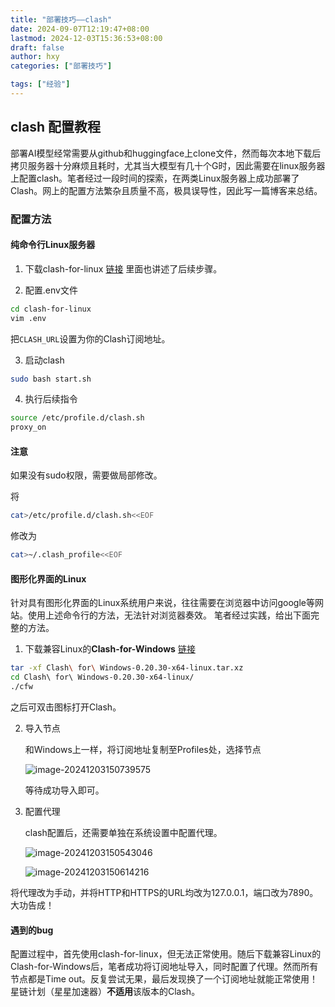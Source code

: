 ```yaml
---
title: "部署技巧——clash"
date: 2024-09-07T12:19:47+08:00
lastmod: 2024-12-03T15:36:53+08:00
draft: false
author: hxy
categories: ["部署技巧"]

tags: ["经验"]
---
```

## clash 配置教程

部署AI模型经常需要从github和huggingface上clone文件，然而每次本地下载后拷贝服务器十分麻烦且耗时，尤其当大模型有几十个G时，因此需要在linux服务器上配置clash。笔者经过一段时间的探索，在两类Linux服务器上成功部署了Clash。网上的配置方法繁杂且质量不高，极具误导性，因此写一篇博客来总结。

### 配置方法

#### 纯命令行Linux服务器

1. 下载clash-for-linux [链接](https://github.com/wnlen/clash-for-linux)  里面也讲述了后续步骤。

2. 配置.env文件

```bash
cd clash-for-linux
vim .env
```

把`CLASH_URL`设置为你的Clash订阅地址。

3. 启动clash

```bash
sudo bash start.sh
```

4. 执行后续指令

```bash
source /etc/profile.d/clash.sh
proxy_on
```

#### 注意

如果没有sudo权限，需要做局部修改。

将

``````bash
cat>/etc/profile.d/clash.sh<<EOF
``````

修改为

```bash
cat>~/.clash_profile<<EOF
```

#### 图形化界面的Linux

针对具有图形化界面的Linux系统用户来说，往往需要在浏览器中访问google等网站。使用上述命令行的方法，无法针对浏览器奏效。
笔者经过实践，给出下面完整的方法。

1. 下载兼容Linux的**Clash-for-Windows** [链接](https://github.com/handshow888/Clash-for-Windows-0.20.30-x64-linux)

```bash
tar -xf Clash\ for\ Windows-0.20.30-x64-linux.tar.xz
cd Clash\ for\ Windows-0.20.30-x64-linux/
./cfw
```

之后可双击图标打开Clash。

2. 导入节点

   和Windows上一样，将订阅地址复制至Profiles处，选择节点

   ![image-20241203150739575](https://media.tidechoir.cn/image/image-20241203150739575.png)

   等待成功导入即可。

3. 配置代理

   clash配置后，还需要单独在系统设置中配置代理。

   ![image-20241203150543046](https://media.tidechoir.cn/image/image-20241203150543046.png)

   ![image-20241203150614216](https://media.tidechoir.cn/image/image-20241203150614216.png)

将代理改为手动，并将HTTP和HTTPS的URL均改为127.0.0.1，端口改为7890。大功告成！

#### 遇到的bug

配置过程中，首先使用clash-for-linux，但无法正常使用。随后下载兼容Linux的Clash-for-Windows后，笔者成功将订阅地址导入，同时配置了代理。然而所有节点都是Time out。反复尝试无果，最后发现换了一个订阅地址就能正常使用！星链计划（星星加速器）**不适用**该版本的Clash。